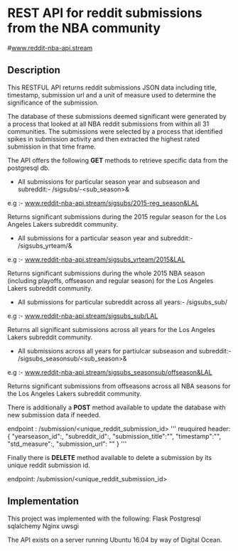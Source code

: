 # REST API for reddit submissions from the NBA community
#www.reddit-nba-api.stream

## Description

This RESTFUL API returns reddit submissions JSON data including title, timestamp, submission url and a unit of measure used to determine the significance of the submission. 

The database of these submissions deemed significant were generated by a process that looked at all NBA reddit submissions from within all 31 communities. The submissions were selected by a process that identified spikes in submission activity and then extracted the highest rated submission in that time frame.

The API offers the following __GET__ methods to retrieve specific data from the postgresql db.

* All submissions for particular season year and subseason and subreddit:- /sigsubs/<year>-<sub_season>&<subreddit>

e.g :- www.reddit-nba-api.stream/sigsubs/2015-reg_season&LAL

Returns significant submissions during the 2015 regular season for the Los Angeles Lakers subreddit community.

* All submissions for a particular season year and subreddit:- /sigsubs_yrteam/<year>&<subreddit>

e.g :- www.reddit-nba-api.stream/sigsubs_yrteam/2015&LAL

Returns significant submissions during the whole 2015 NBA season (including playoffs, offseason and regular season) for the Los Angeles Lakers subreddit community.

* All submissions for particular subreddit across all years:- /sigsubs_sub/<subreddit>

e.g :- www.reddit-nba-api.stream/sigsubs_sub/LAL

Returns all significant submissions across all years for the Los Angeles Lakers subreddit community.

* All submissions across all years for partiulcar subseason and subreddit:- /sigsubs_seasonsub/<sub_season>&<subreddit>

e.g :- www.reddit-nba-api.stream/sigsubs_seasonsub/offseason&LAL

Returns significant submissions from offseasons across all NBA seasons for the Los Angeles Lakers subreddit community.


There is additionally a __POST__ method available to update the database with new submission data if needed.

endpoint : /submission/<unique_reddit_submission_id>
'''
reuquired header: {
	"yearseason_id":,
	"subreddit_id":,
	"submission_title":"",
	"timestamp":"",
	"std_measure":,
	"submission_url": ""
	}
'''
	
Finally there is __DELETE__ method available to delete a submission by its unique reddit submission id.

endpoint: /submission/<unique_reddit_submission_id>


## Implementation

This project was implemented with the following:
Flask
Postgresql
sqlalchemy
Nginx
uwsgi

The API exists on a server running Ubuntu 16.04 by way of Digital Ocean.

